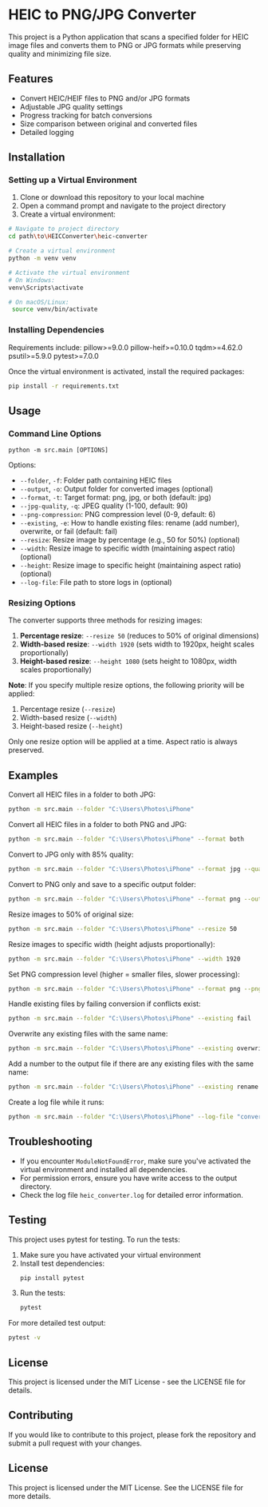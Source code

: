 # HEIC to PNG/JPG Converter

This project is a Python application that scans a specified folder for HEIC image files and converts them to PNG or JPG formats while preserving quality and minimizing file size.

## Features

- Convert HEIC/HEIF files to PNG and/or JPG formats
- Adjustable JPG quality settings
- Progress tracking for batch conversions
- Size comparison between original and converted files
- Detailed logging

## Installation

### Setting up a Virtual Environment

1. Clone or download this repository to your local machine
2. Open a command prompt and navigate to the project directory
3. Create a virtual environment:

```bash
# Navigate to project directory
cd path\to\HEICConverter\heic-converter

# Create a virtual environment
python -m venv venv

# Activate the virtual environment
# On Windows:
venv\Scripts\activate

# On macOS/Linux:
 source venv/bin/activate
```

### Installing Dependencies

Requirements include:
pillow>=9.0.0
pillow-heif>=0.10.0
tqdm>=4.62.0
psutil>=5.9.0
pytest>=7.0.0

Once the virtual environment is activated, install the required packages:

```bash
pip install -r requirements.txt
```

## Usage

### Command Line Options

```
python -m src.main [OPTIONS]
```

Options:
- `--folder`, `-f`: Folder path containing HEIC files
- `--output`, `-o`: Output folder for converted images (optional)
- `--format`, `-t`: Target format: png, jpg, or both (default: jpg)
- `--jpg-quality`, `-q`: JPEG quality (1-100, default: 90)
- `--png-compression`: PNG compression level (0-9, default: 6)
- `--existing`, `-e`: How to handle existing files: rename (add number), overwrite, or fail (default: fail)
- `--resize`: Resize image by percentage (e.g., 50 for 50%) (optional)
- `--width`: Resize image to specific width (maintaining aspect ratio) (optional)
- `--height`: Resize image to specific height (maintaining aspect ratio) (optional)
- `--log-file`: File path to store logs in (optional)

### Resizing Options

The converter supports three methods for resizing images:

1. **Percentage resize**: `--resize 50` (reduces to 50% of original dimensions)
2. **Width-based resize**: `--width 1920` (sets width to 1920px, height scales proportionally)
3. **Height-based resize**: `--height 1080` (sets height to 1080px, width scales proportionally)

**Note**: If you specify multiple resize options, the following priority will be applied:
1. Percentage resize (`--resize`)
2. Width-based resize (`--width`)
3. Height-based resize (`--height`)

Only one resize option will be applied at a time. Aspect ratio is always preserved.

## Examples

Convert all HEIC files in a folder to both JPG:
```bash
python -m src.main --folder "C:\Users\Photos\iPhone"
```

Convert all HEIC files in a folder to both PNG and JPG:
```bash
python -m src.main --folder "C:\Users\Photos\iPhone" --format both
```

Convert to JPG only with 85% quality:
```bash
python -m src.main --folder "C:\Users\Photos\iPhone" --format jpg --quality 85
```

Convert to PNG only and save to a specific output folder:
```bash
python -m src.main --folder "C:\Users\Photos\iPhone" --format png --output "C:\Users\Photos\Converted"
```

Resize images to 50% of original size:
```bash
python -m src.main --folder "C:\Users\Photos\iPhone" --resize 50
```

Resize images to specific width (height adjusts proportionally):
```bash
python -m src.main --folder "C:\Users\Photos\iPhone" --width 1920
```

Set PNG compression level (higher = smaller files, slower processing):
```bash
python -m src.main --folder "C:\Users\Photos\iPhone" --format png --png-compression 9
```

Handle existing files by failing conversion if conflicts exist:
```bash
python -m src.main --folder "C:\Users\Photos\iPhone" --existing fail
```

Overwrite any existing files with the same name:
```bash
python -m src.main --folder "C:\Users\Photos\iPhone" --existing overwrite
```

Add a number to the output file if there are any existing files with the same name:
```bash
python -m src.main --folder "C:\Users\Photos\iPhone" --existing rename
```

Create a log file while it runs:
```bash
python -m src.main --folder "C:\Users\Photos\iPhone" --log-file "conversion.log"
```

## Troubleshooting

- If you encounter `ModuleNotFoundError`, make sure you've activated the virtual environment and installed all dependencies.
- For permission errors, ensure you have write access to the output directory.
- Check the log file `heic_converter.log` for detailed error information.

## Testing

This project uses pytest for testing. To run the tests:

1. Make sure you have activated your virtual environment
2. Install test dependencies:
   ```bash
   pip install pytest
   ```
3. Run the tests:
   ```bash
   pytest
   ```

For more detailed test output:
```bash
pytest -v
```

## License

This project is licensed under the MIT License - see the LICENSE file for details.


## Contributing

If you would like to contribute to this project, please fork the repository and submit a pull request with your changes.

## License

This project is licensed under the MIT License. See the LICENSE file for more details.